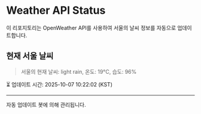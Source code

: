 
# Weather API Status

이 리포지토리는 OpenWeather API를 사용하여 서울의 날씨 정보를 자동으로 업데이트합니다.

## 현재 서울 날씨
> 서울의 현재 날씨: light rain, 온도: 19°C, 습도: 96%

⏳ 업데이트 시간: 2025-10-07 10:22:02 (KST)

---
자동 업데이트 봇에 의해 관리됩니다.
